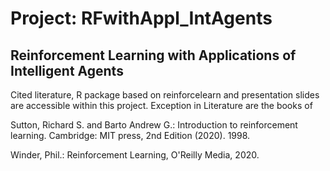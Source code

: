 # Project: RFwithAppl_IntAgents

## Reinforcement Learning with Applications of Intelligent Agents
Cited literature, R package based on reinforcelearn and presentation slides are accessible within this project.
Exception in Literature are the books of

Sutton, Richard S. and Barto Andrew G.: Introduction to reinforcement learning. Cambridge: MIT press, 2nd Edition (2020). 1998.

Winder, Phil.: Reinforcement Learning, O'Reilly Media, 2020.

